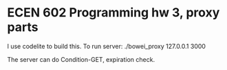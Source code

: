 # ECEN 602 Programming hw 3, proxy parts

I use codelite to build this. 
To run server: ./bowei_proxy 127.0.0.1 3000

The server can do Condition-GET, expiration check. 